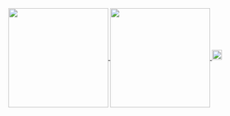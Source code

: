<a href="https://github.com/anuraghazra/github-readme-stats">
  <img height=200 align="center" src="https://github-readme-stats.vercel.app/api?username=randomvapeuser&show_icons=true&theme=radical" />
</a>
<a href="https://github.com/anuraghazra/convoychat">
  <img height=200 align="center" src="https://github-readme-stats.vercel.app/api/top-langs/?username=randomvapeuser&layout=donut" />
</a>
<a>
  <img height=20 src="https://camo.githubusercontent.com/af88fe1c03c4f3ee04a2973c8cc579bc2589d9aedab7932b52d2461bae61b01f/68747470733a2f2f6b6f6d617265762e636f6d2f67687076632f3f757365726e616d653d69626c616d65726578266c6162656c3d50726f66696c65253230766965777326636f6c6f723d306537356236267374796c653d666c6174" />
</a>
